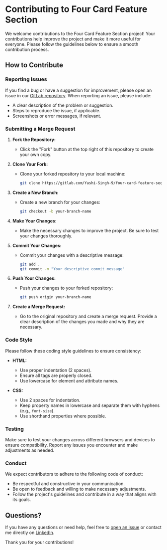 # Contributing to Four Card Feature Section

We welcome contributions to the Four Card Feature Section project! Your contributions help improve the project and make it more useful for everyone. Please follow the guidelines below to ensure a smooth contribution process.

## How to Contribute

### Reporting Issues

If you find a bug or have a suggestion for improvement, please open an issue in our [GitLab repository](https://gitlab.com/Yashi-Singh-9/four-card-feature-section/-/issues). When reporting an issue, please include:

- A clear description of the problem or suggestion.
- Steps to reproduce the issue, if applicable.
- Screenshots or error messages, if relevant.

### Submitting a Merge Request

1. **Fork the Repository:**
   - Click the "Fork" button at the top right of this repository to create your own copy.

2. **Clone Your Fork:**
   - Clone your forked repository to your local machine:
     ```bash
     git clone https://gitlab.com/Yashi-Singh-9/four-card-feature-section.git
     ```

3. **Create a New Branch:**
   - Create a new branch for your changes:
     ```bash
     git checkout -b your-branch-name
     ```

4. **Make Your Changes:**
   - Make the necessary changes to improve the project. Be sure to test your changes thoroughly.

5. **Commit Your Changes:**
   - Commit your changes with a descriptive message:
     ```bash
     git add .
     git commit -m "Your descriptive commit message"
     ```

6. **Push Your Changes:**
   - Push your changes to your forked repository:
     ```bash
     git push origin your-branch-name
     ```

7. **Create a Merge Request:**
   - Go to the original repository and create a merge request. Provide a clear description of the changes you made and why they are necessary.

### Code Style

Please follow these coding style guidelines to ensure consistency:

- **HTML:**
  - Use proper indentation (2 spaces).
  - Ensure all tags are properly closed.
  - Use lowercase for element and attribute names.

- **CSS:**
  - Use 2 spaces for indentation.
  - Keep property names in lowercase and separate them with hyphens (e.g., `font-size`).
  - Use shorthand properties where possible.

### Testing

Make sure to test your changes across different browsers and devices to ensure compatibility. Report any issues you encounter and make adjustments as needed.

### Conduct

We expect contributors to adhere to the following code of conduct:

- Be respectful and constructive in your communication.
- Be open to feedback and willing to make necessary adjustments.
- Follow the project's guidelines and contribute in a way that aligns with its goals.

## Questions?

If you have any questions or need help, feel free to [open an issue](https://gitlab.com/Yashi-Singh-9/four-card-feature-section/-/issues) or contact me directly on [LinkedIn](https://www.linkedin.com/in/yashi-singh-b4143a246).

Thank you for your contributions!
